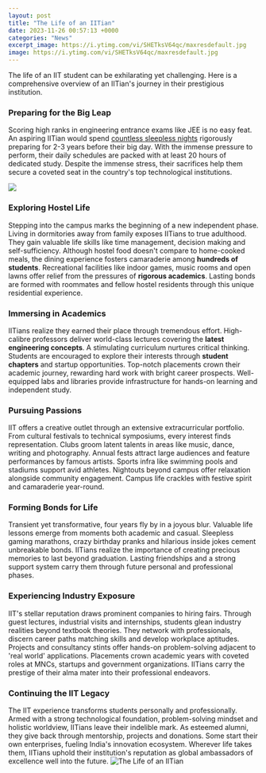 ```yaml
---
layout: post
title: "The Life of an IITian"
date: 2023-11-26 00:57:13 +0000
categories: "News"
excerpt_image: https://i.ytimg.com/vi/SHETksV64qc/maxresdefault.jpg
image: https://i.ytimg.com/vi/SHETksV64qc/maxresdefault.jpg
---
```


The life of an IIT student can be exhilarating yet challenging. Here is a comprehensive overview of an IITian's journey in their prestigious institution.
### Preparing for the Big Leap
Scoring high ranks in engineering entrance exams like JEE is no easy feat. An aspiring IITian would spend [countless sleepless nights](https://store.fi.io.vn/funny-video-gamer-xmas-i-paused-my-game-to-be-here-christmas-24/men&) rigorously preparing for 2-3 years before their big day. With the immense pressure to perform, their daily schedules are packed with at least 20 hours of dedicated study. Despite the immense stress, their sacrifices help them secure a coveted seat in the country's top technological institutions.

![](https://i.ytimg.com/vi/nEhnWdxkjfI/maxresdefault.jpg)
### Exploring Hostel Life  
Stepping into the campus marks the beginning of a new independent phase. Living in dormitories away from family exposes IITians to true adulthood. They gain valuable life skills like time management, decision making and self-sufficiency. Although hostel food doesn't compare to home-cooked meals, the dining experience fosters camaraderie among **hundreds of students**. Recreational facilities like indoor games, music rooms and open lawns offer relief from the pressures of **rigorous academics**. Lasting bonds are formed with roommates and fellow hostel residents through this unique residential experience.
### Immersing in Academics
IITians realize they earned their place through tremendous effort. High-calibre professors deliver world-class lectures covering the **latest engineering concepts**. A stimulating curriculum nurtures critical thinking. Students are encouraged to explore their interests through **student chapters** and startup opportunities. Top-notch placements crown their academic journey, rewarding hard work with bright career prospects. Well-equipped labs and libraries provide infrastructure for hands-on learning and independent study. 
### Pursuing Passions 
IIT offers a creative outlet through an extensive extracurricular portfolio. From cultural festivals to technical symposiums, every interest finds representation. Clubs groom latent talents in areas like music, dance, writing and photography. Annual fests attract large audiences and feature performances by famous artists. Sports infra like swimming pools and stadiums support avid athletes. Nightouts beyond campus offer relaxation alongside community engagement. Campus life crackles with festive spirit and camaraderie year-round.
### Forming Bonds for Life
Transient yet transformative, four years fly by in a joyous blur. Valuable life lessons emerge from moments both academic and casual. Sleepless gaming marathons, crazy birthday pranks and hilarious inside jokes cement unbreakable bonds. IITians realize the importance of creating precious memories to last beyond graduation. Lasting friendships and a strong support system carry them through future personal and professional phases.
### Experiencing Industry Exposure  
IIT's stellar reputation draws prominent companies to hiring fairs. Through guest lectures, industrial visits and internships, students glean industry realities beyond textbook theories. They network with professionals, discern career paths matching skills and develop workplace aptitudes. Projects and consultancy stints offer hands-on problem-solving adjacent to 'real world' applications. Placements crown academic years with coveted roles at MNCs, startups and government organizations. IITians carry the prestige of their alma mater into their professional endeavors.
### Continuing the IIT Legacy
The IIT experience transforms students personally and professionally. Armed with a strong technological foundation, problem-solving mindset and holistic worldview, IITians leave their indelible mark. As esteemed alumni, they give back through mentorship, projects and donations. Some start their own enterprises, fueling India's innovation ecosystem. Wherever life takes them, IITians uphold their institution's reputation as global ambassadors of excellence well into the future.
![The Life of an IITian](https://i.ytimg.com/vi/SHETksV64qc/maxresdefault.jpg)